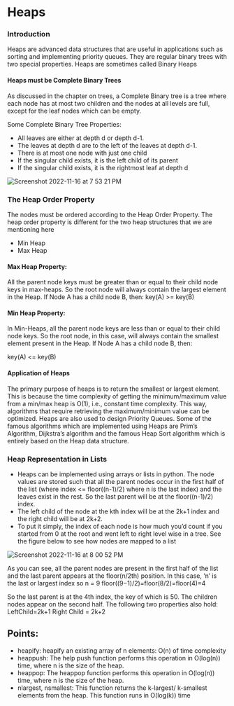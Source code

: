 # Heaps

### Introduction
Heaps are advanced data structures that are useful in applications such as sorting and implementing priority queues. 
They are regular binary trees with two special properties. Heaps are sometimes called Binary Heaps

#### Heaps must be Complete Binary Trees
As discussed in the chapter on trees, a Complete Binary tree is a tree where each node has at most two children and the nodes at all levels are full, except for the leaf nodes which can be empty.

Some Complete Binary Tree Properties:
- All leaves are either at depth d or depth d-1.
- The leaves at depth d are to the left of the leaves at depth d-1.
- There is at most one node with just one child
- If the singular child exists, it is the left child of its parent
- If the singular child exists, it is the rightmost leaf at depth d

![Screenshot 2022-11-16 at 7 53 21 PM](https://user-images.githubusercontent.com/22169012/202205812-1f01cd51-20e0-45b8-8732-9206b3b5d181.png)

### The Heap Order Property
The nodes must be ordered according to the Heap Order Property. The heap order property is different for the two heap structures that we are mentioning here
- Min Heap
- Max Heap

#### Max Heap Property:
All the parent node keys must be greater than or equal to their child node keys in max-heaps. So the root node will always contain the largest element in the Heap. If Node A has a child node B, then:
key(A) >= key(B)

#### Min Heap Property:
In Min-Heaps, all the parent node keys are less than or equal to their child node keys. So the root node, in this case, will always contain the smallest element present in the Heap. If Node A has a child node B, then:

key(A) <= key(B)

#### Application of Heaps
The primary purpose of heaps is to return the smallest or largest element. This is because the time complexity of getting the minimum/maximum value from a min/max heap is O(1), i.e., constant time complexity. This way, algorithms that require retrieving the maximum/minimum value can be optimized. Heaps are also used to design Priority Queues. Some of the famous algorithms which are implemented using Heaps are Prim’s Algorithm, Dijkstra’s algorithm and the famous Heap Sort algorithm which is entirely based on the Heap data structure.

### Heap Representation in Lists
- Heaps can be implemented using arrays or lists in python. The node values are stored such that all the parent nodes occur in the first half of the list 
(where index <= floor((n-1)/2) where n is the last index) and the leaves exist in the rest. So the last parent will be at the floor((n-1)/2) index.
- The left child of the node at the kth index will be at the 2k+1 index and the right child will be at 2k+2.
- To put it simply, the index of each node is how much you’d count if you started from 0 at the root and went left to right level wise in a tree. See the figure below to see how nodes are mapped to a list

![Screenshot 2022-11-16 at 8 00 52 PM](https://user-images.githubusercontent.com/22169012/202207749-ef1e6178-b6df-4206-b9ac-06b20ce3aa1e.png)

As you can see, all the parent nodes are present in the first half of the list and the last parent appears at the floor(n/2th) position. In this case,
‘n’ is the last or largest index so
n = 9
floor((9−1)/2)=floor(8/2)=floor(4)=4

So the last parent is at the 4th index, the key of which is 50. The children nodes appear on the second half. The following two properties also hold:
LeftChild=2k+1
Right Child = 2k+2


## Points:
- heapify: heapify an existing array of n elements: O(n) of time complexity
- heappush: The help push function performs this operation in O(log(n)) time, where n is the size of the heap.
- heappop: The heappop function performs this operation in O(log(n)) time, where n is the size of the heap.
- nlargest, nsmallest: This function returns the k-largest/ k-smallest elements from the heap. This function runs in O(log(k)) time
